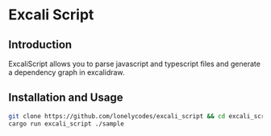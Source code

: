 # Excali Script

## Introduction
ExcaliScript allows you to parse javascript and typescript files and generate a dependency graph in excalidraw.

## Installation and Usage

```bash
git clone https://github.com/lonelycodes/excali_script && cd excali_script
cargo run excali_script ./sample
```
